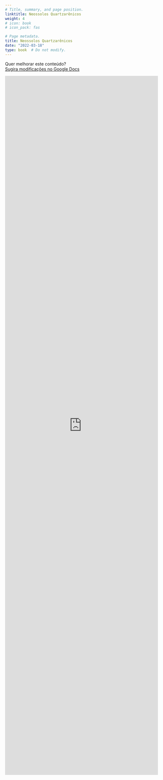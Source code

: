 ```yaml
---
# Title, summary, and page position.
linktitle: Neossolos Quartzarênicos
weight: 4
# icon: book
# icon_pack: fas

# Page metadata.
title: Neossolos Quartzarênicos
date: "2022-03-18"
type: book  # Do not modify.
---
```


Quer melhorar este conteúdo?<br>
[<i class="fa fa-edit" aria-hidden="true"></i> Sugira modificações no Google Docs][edit]

[edit]: https://docs.google.com/document/d/1jWXJXSfa65Id8lMo2Y2G-ZDPSP2Dse7yQk8gwnzVveQ/edit?usp=sharing

<iframe frameborder="0" style="width: 100%; height: 2300px" src="https://docs.google.com/document/d/e/2PACX-1vQBUIomBzDw2NA8NX7NzIUAM7Gwr5LeP0uUwrpJBalD7xW_Nvbbp1x4jjU_zCQlLUFqjbQ1UcMMqe3M/pub?embedded=true"></iframe>
